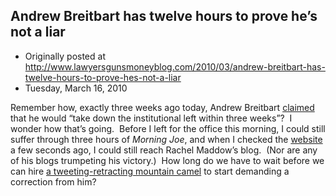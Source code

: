 ## Andrew Breitbart has twelve hours to prove he’s not a liar

 * Originally posted at http://www.lawyersgunsmoneyblog.com/2010/03/andrew-breitbart-has-twelve-hours-to-prove-hes-not-a-liar
 * Tuesday, March 16, 2010

Remember how, exactly three weeks ago today, Andrew Breitbart [claimed](http://mediamatters.org/mmtv/201002230001) that he would “take down the institutional left within three weeks”?  I wonder how that’s going.  Before I left for the office this morning, I could still suffer through three hours of _Morning Joe_, and when I checked the [website](http://www.msnbc.msn.com/) a few seconds ago, I could still reach Rachel Maddow’s blog.  (Nor are any of his blogs trumpeting his victory.)  How long do we have to wait before we can hire [a tweeting-retracting mountain camel](http://lawyersgunsmon.wpengine.com/2010/02/we-is-a-serious-news-organization-what-demands-you-retract-tweets-now) to start demanding a correction from him?
